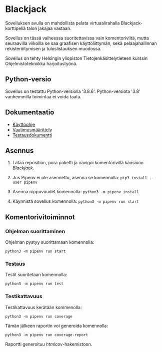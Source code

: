 # Blackjack

Sovelluksen avulla on mahdollista pelata virtuaalirahalla Blackjack-korttipeliä talon jakajaa vastaan.

Sovellus on tässä vaiheessa suoritettavissa vain komentoriviltä, mutta seuraavilla viikoilla se saa graafisen käyttöliittymän, sekä pelaajahallinnan rekisteröitymisen ja tuloslistauksen muodossa.

Sovellus on tehty Helsingin yliopiston Tietojenkäsittelytieteen kurssin Ohjelmistotekniikka harjoitustyönä.

## Python-versio
Sovellus on testattu Python-versiolla '3.8.6'. Python-versiota '3.8' vanhemmilla toimintaa ei voida taata.

## Dokumentaatio
- [Käyttöohje](./Blackjack/dokumentaatio/kayttoohje.md)
- [Vaatimusmäärittely](./Blackjack/dokumentaatio/vaatimusmaarittely.md)
- [Testausdokumentti](./Blackjack/dokumentaatio/testausdokumentti.md)

## Asennus

1. Lataa reposition, pura paketti ja navigoi komentorivillä kansioon _Blackjack_.

2. Jos Pipenv ei ole asennettu, asenna se komennolla:
```pip3 install --user pipenv```

3. Asenna riippuvuudet komennolla:
```python3 -m pipenv install```

4. Käynnistä sovellus komennolla:
```python3 -m pipenv run start```

## Komentorivitoiminnot

### Ohjelman suorittaminen

Ohjelman pystyy suorittamaan komennolla:

```python3 -m pipenv run start```

### Testaus

Testit suoritetaan komennolla:

```python3 -m pipenv run test```

### Testikattavuus

Testikattavuus kerätään kommenolla:

```python3 -m pipenv run coverage```

Tämän jälkeen raportin voi generoida komennolla:

```python3 -m pipenv run coverage-report```

Raportti generoituu _htmlcov_-hakemistoon.
